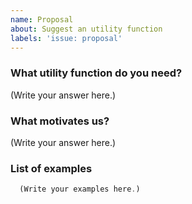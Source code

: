 ```yaml
---
name: Proposal
about: Suggest an utility function
labels: 'issue: proposal'
---
```


### What utility function do you need?

<!--
  Provide a succinct and clear explanation of your need.
-->

(Write your answer here.)

### What motivates us?

<!--
  Provide a description of when it's needed and how can it helps to make our life easier.
-->

(Write your answer here.)

### List of examples

<!--
  Let us know how this function should behave (please include edge-cases)
-->

```typescript
  (Write your examples here.)
```
